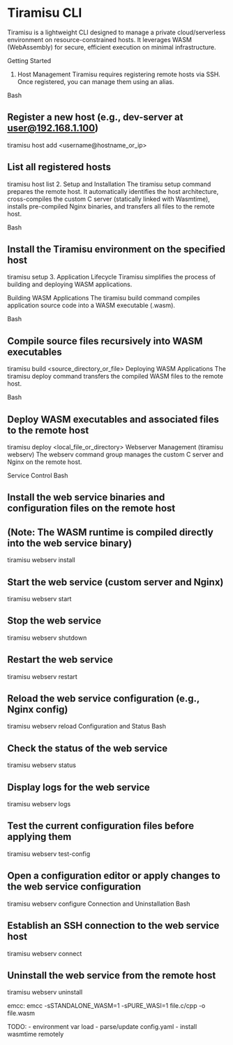 # Tiramisu CLI
Tiramisu is a lightweight CLI designed to manage a private cloud/serverless environment on resource-constrained hosts. It leverages WASM (WebAssembly) for secure, efficient execution on minimal infrastructure.

Getting Started
1. Host Management
Tiramisu requires registering remote hosts via SSH. Once registered, you can manage them using an alias.

Bash

## Register a new host (e.g., dev-server at user@192.168.1.100)
tiramisu host add <alias> <username@hostname_or_ip>

## List all registered hosts
tiramisu host list
2. Setup and Installation
The tiramisu setup command prepares the remote host. It automatically identifies the host architecture, cross-compiles the custom C server (statically linked with Wasmtime), installs pre-compiled Nginx binaries, and transfers all files to the remote host.

Bash

## Install the Tiramisu environment on the specified host
tiramisu setup <alias>
3. Application Lifecycle
Tiramisu simplifies the process of building and deploying WASM applications.

Building WASM Applications
The tiramisu build command compiles application source code into a WASM executable (.wasm).

Bash

## Compile source files recursively into WASM executables
tiramisu build <source_directory_or_file>
Deploying WASM Applications
The tiramisu deploy command transfers the compiled WASM files to the remote host.

Bash

## Deploy WASM executables and associated files to the remote host
tiramisu deploy <alias> <local_file_or_directory>
Webserver Management (tiramisu webserv)
The webserv command group manages the custom C server and Nginx on the remote host.

Service Control
Bash

## Install the web service binaries and configuration files on the remote host
## (Note: The WASM runtime is compiled directly into the web service binary)
tiramisu webserv install <alias> 

## Start the web service (custom server and Nginx)
tiramisu webserv start <alias>

## Stop the web service
tiramisu webserv shutdown <alias>

## Restart the web service
tiramisu webserv restart <alias>

## Reload the web service configuration (e.g., Nginx config)
tiramisu webserv reload <alias>
Configuration and Status
Bash

## Check the status of the web service
tiramisu webserv status <alias>

## Display logs for the web service
tiramisu webserv logs <alias>

## Test the current configuration files before applying them
tiramisu webserv test-config <alias>

## Open a configuration editor or apply changes to the web service configuration
tiramisu webserv configure <alias>
Connection and Uninstallation
Bash

## Establish an SSH connection to the web service host
tiramisu webserv connect <alias>

## Uninstall the web service from the remote host
tiramisu webserv uninstall <alias>

emcc: emcc -sSTANDALONE_WASM=1 -sPURE_WASI=1 file.c/cpp -o file.wasm


TODO:
    - environment var load
    - parse/update config.yaml
    - install wasmtime remotely
